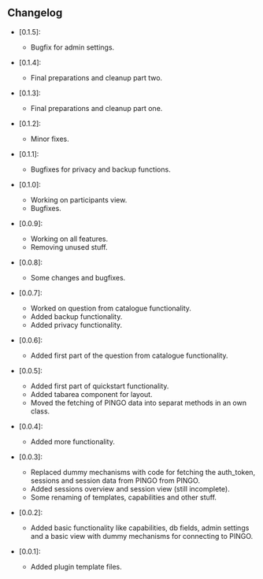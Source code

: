 ## Changelog ##

- [0.1.5]:
    - Bugfix for admin settings.

- [0.1.4]:
    - Final preparations and cleanup part two.

- [0.1.3]:
    - Final preparations and cleanup part one.

- [0.1.2]:
    - Minor fixes.

- [0.1.1]:
    - Bugfixes for privacy and backup functions.

- [0.1.0]:
    - Working on participants view.
    - Bugfixes.

- [0.0.9]:
    - Working on all features.
    - Removing unused stuff.

- [0.0.8]:
    - Some changes and bugfixes.

- [0.0.7]:
    - Worked on question from catalogue functionality.
    - Added backup functionality.
    - Added privacy functionality.

- [0.0.6]:
    - Added first part of the question from catalogue functionality.

- [0.0.5]:
    - Added first part of quickstart functionality.
    - Added tabarea component for layout.
    - Moved the fetching of PINGO data into separat methods in an own class.

- [0.0.4]:
    - Added more functionality.

- [0.0.3]:
    - Replaced dummy mechanisms with code for fetching the auth_token, sessions and session data from PINGO from PINGO.
    - Added sessions overview and session view (still incomplete).
    - Some renaming of templates, capabilities and other stuff.

- [0.0.2]:
    - Added basic functionality like capabilities, db fields, admin settings and a basic view with dummy mechanisms for connecting to PINGO.

- [0.0.1]:
    - Added plugin template files.
